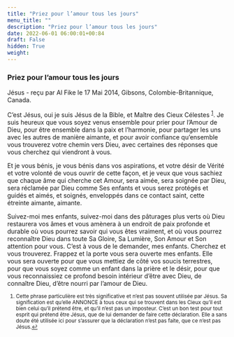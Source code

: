 ```yaml
---
title: "Priez pour l’amour tous les jours"
menu_title: ""
description: "Priez pour l’amour tous les jours"
date: 2022-06-01 06:00:01+00:84
draft: False
hidden: True
weight:
---
```

### Priez pour l’amour tous les jours

Jésus - reçu par Al Fike le 17 Mai 2014, Gibsons, Colombie-Britannique, Canada.

C’est Jésus, oui je suis Jésus de la Bible, et Maître des Cieux Célestes <sup id=”a1”>[1](#f1)</sup>. Je suis heureux que vous soyez venus ensemble pour prier pour l’Amour de Dieu, pour être ensemble dans la paix et l’harmonie, pour partager les uns avec les autres de manière aimante, et pour avoir confiance qu’ensemble vous trouverez votre chemin vers Dieu, avec certaines des réponses que vous cherchez qui viendront à vous.

Et je vous bénis, je vous bénis dans vos aspirations, et votre désir de Vérité et votre volonté de vous ouvrir de cette façon, et je veux que vous sachiez que chaque âme qui cherche cet Amour, sera aimée, sera soignée par Dieu, sera réclamée par Dieu comme Ses enfants et vous serez protégés et guidés et aimés, et soignés, enveloppés dans ce contact saint, cette étreinte aimante, aimante.

Suivez-moi mes enfants, suivez-moi dans des pâturages plus verts où Dieu restaurera vos âmes et vous amènera à un endroit de paix profonde et durable où vous pourrez savoir qui vous êtes vraiment, et où vous pourrez reconnaître Dieu dans toute Sa Gloire, Sa Lumière, Son Amour et Son attention pour vous. C’est à vous de le demander, mes enfants. Cherchez et vous trouverez. Frappez et la porte vous sera ouverte mes enfants. Elle vous sera ouverte pour que vous mettiez de côté vos soucis terrestres, pour que vous soyez comme un enfant dans la prière et le désir, pour que vous reconnaissiez ce profond besoin intérieur d’être avec Dieu, de connaître Dieu, d’être nourri par l’amour de Dieu.
<small>

1. <large id=”f1”> Cette phrase particulière est très significative et n’est pas souvent utilisée par Jésus. Sa signification est qu’elle ANNONCE à tous ceux qui se trouvent dans les Cieux qu’il est bien celui qu’il prétend être, et qu’il n’est pas un imposteur. C’est un bon test pour tout esprit qui prétend être Jésus, que de lui demander de faire cette déclaration. Elle a sans doute été utilisée ici pour s’assurer que la déclaration n’est pas faite, que ce n’est pas Jésus.[↩](#a1)
